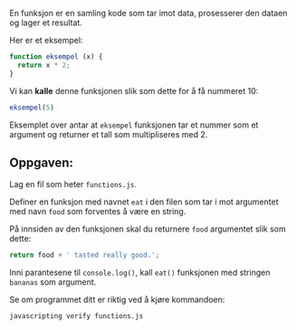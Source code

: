 En funksjon er en samling kode som tar imot data, prosesserer den dataen og lager et resultat.


Her er et eksempel:

```js
function eksempel (x) {
  return x * 2;
}
```

Vi kan **kalle** denne funksjonen slik som dette for å få nummeret 10:

```js
eksempel(5)
```

Eksemplet over antar at `eksempel` funksjonen tar et nummer som et argument og returner et tall som multipliseres med 2.

## Oppgaven:

Lag en fil som heter `functions.js`.

Definer en funksjon med navnet `eat` i den filen som tar i mot argumentet med navn `food` som forventes å være en string.

På innsiden av den funksjonen skal du returnere `food` argumentet slik som dette:

```js
return food + ' tasted really good.';
```

Inni parantesene til `console.log()`, kall `eat()` funksjonen med stringen `bananas` som argument.

Se om programmet ditt er riktig ved å kjøre kommandoen:

```bash
javascripting verify functions.js
```
